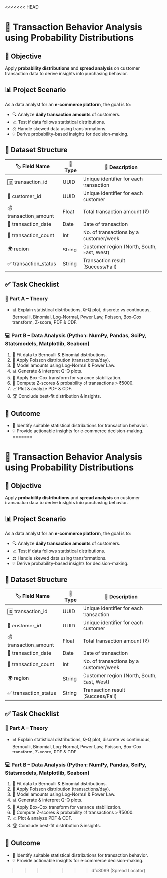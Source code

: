 <<<<<<< HEAD
# 🛒 Transaction Behavior Analysis using Probability Distributions  

## 🎯 Objective  
Apply **probability distributions** and **spread analysis** on customer transaction data to derive insights into purchasing behavior.  

## 📊 Project Scenario  
As a data analyst for an **e-commerce platform**, the goal is to:  
- 🔍 Analyze **daily transaction amounts** of customers.  
- 📈 Test if data follows statistical distributions.  
- ⚖️ Handle skewed data using transformations.  
- 💡 Derive probability-based insights for decision-making.  

## 📂 Dataset Structure  
| 🏷️ Field Name       | 🔢 Type   | 📝 Description                              |
|----------------------|-----------|---------------------------------------------|
| 🆔 transaction_id    | UUID      | Unique identifier for each transaction      |
| 👤 customer_id       | UUID      | Unique identifier for each customer         |
| 💰 transaction_amount| Float     | Total transaction amount (₹)                |
| 📅 transaction_date  | Date      | Date of transaction                         |
| 🔢 transaction_count | Int       | No. of transactions by a customer/week      |
| 🌍 region            | String    | Customer region (North, South, East, West)  |
| ✅ transaction_status| String    | Transaction result (Success/Fail)           |

## ✅ Task Checklist  

### 📘 Part A – Theory  
- 📊 Explain statistical distributions, Q-Q plot, discrete vs continuous, Bernoulli, Binomial, Log-Normal, Power Law, Poisson, Box-Cox transform, Z-score, PDF & CDF.  

### 💻 Part B – Data Analysis (Python: NumPy, Pandas, SciPy, Statsmodels, Matplotlib, Seaborn)  
1. 🎲 Fit data to Bernoulli & Binomial distributions.  
2. 🔔 Apply Poisson distribution (transactions/day).  
3. 📐 Model amounts using Log-Normal & Power Law.  
4. 📊 Generate & interpret Q-Q plots.  
5. 🔄 Apply Box-Cox transform for variance stabilization.  
6. 🧮 Compute Z-scores & probability of transactions > ₹5000.  
7. 📈 Plot & analyze PDF & CDF.  
8. 🏆 Conclude best-fit distribution & insights.  

## 🚀 Outcome  
- 🎯 Identify suitable statistical distributions for transaction behavior.  
- 💡 Provide actionable insights for e-commerce decision-making.  
=======
# 🛒 Transaction Behavior Analysis using Probability Distributions  

## 🎯 Objective  
Apply **probability distributions** and **spread analysis** on customer transaction data to derive insights into purchasing behavior.  

## 📊 Project Scenario  
As a data analyst for an **e-commerce platform**, the goal is to:  
- 🔍 Analyze **daily transaction amounts** of customers.  
- 📈 Test if data follows statistical distributions.  
- ⚖️ Handle skewed data using transformations.  
- 💡 Derive probability-based insights for decision-making.  

## 📂 Dataset Structure  
| 🏷️ Field Name       | 🔢 Type   | 📝 Description                              |
|----------------------|-----------|---------------------------------------------|
| 🆔 transaction_id    | UUID      | Unique identifier for each transaction      |
| 👤 customer_id       | UUID      | Unique identifier for each customer         |
| 💰 transaction_amount| Float     | Total transaction amount (₹)                |
| 📅 transaction_date  | Date      | Date of transaction                         |
| 🔢 transaction_count | Int       | No. of transactions by a customer/week      |
| 🌍 region            | String    | Customer region (North, South, East, West)  |
| ✅ transaction_status| String    | Transaction result (Success/Fail)           |

## ✅ Task Checklist  

### 📘 Part A – Theory  
- 📊 Explain statistical distributions, Q-Q plot, discrete vs continuous, Bernoulli, Binomial, Log-Normal, Power Law, Poisson, Box-Cox transform, Z-score, PDF & CDF.  

### 💻 Part B – Data Analysis (Python: NumPy, Pandas, SciPy, Statsmodels, Matplotlib, Seaborn)  
1. 🎲 Fit data to Bernoulli & Binomial distributions.  
2. 🔔 Apply Poisson distribution (transactions/day).  
3. 📐 Model amounts using Log-Normal & Power Law.  
4. 📊 Generate & interpret Q-Q plots.  
5. 🔄 Apply Box-Cox transform for variance stabilization.  
6. 🧮 Compute Z-scores & probability of transactions > ₹5000.  
7. 📈 Plot & analyze PDF & CDF.  
8. 🏆 Conclude best-fit distribution & insights.  

## 🚀 Outcome  
- 🎯 Identify suitable statistical distributions for transaction behavior.  
- 💡 Provide actionable insights for e-commerce decision-making.  
>>>>>>> dfc8099 (Spread Locator)
